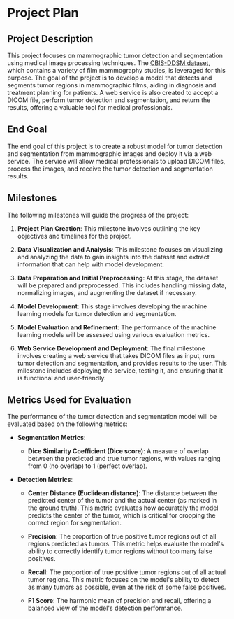 # Project Plan

## Project Description

This project focuses on mammographic tumor detection and segmentation using medical image processing techniques. The [CBIS-DDSM dataset](https://www.kaggle.com/datasets/awsaf49/cbis-ddsm-breast-cancer-image-dataset/data), which contains a variety of film mammography studies, is leveraged for this purpose. The goal of the project is to develop a model that detects and segments tumor regions in mammographic films, aiding in diagnosis and treatment planning for patients. A web service is also created to accept a DICOM file, perform tumor detection and segmentation, and return the results, offering a valuable tool for medical professionals.

## End Goal

The end goal of this project is to create a robust model for tumor detection and segmentation from mammographic images and deploy it via a web service. The service will allow medical professionals to upload DICOM files, process the images, and receive the tumor detection and segmentation results.

## Milestones

The following milestones will guide the progress of the project:

1. **Project Plan Creation**: This milestone involves outlining the key objectives and timelines for the project.

2. **Data Visualization and Analysis**: This milestone focuses on visualizing and analyzing the data to gain insights into the dataset and extract information that can help with model development.

3. **Data Preparation and Initial Preprocessing**: At this stage, the dataset will be prepared and preprocessed. This includes handling missing data, normalizing images, and augmenting the dataset if necessary.

4. **Model Development**: This stage involves developing the machine learning models for tumor detection and segmentation.

5. **Model Evaluation and Refinement**: The performance of the machine learning models will be assessed using various evaluation metrics.

6. **Web Service Development and Deployment**: The final milestone involves creating a web service that takes DICOM files as input, runs tumor detection and segmentation, and provides results to the user. This milestone includes deploying the service, testing it, and ensuring that it is functional and user-friendly.

## Metrics Used for Evaluation

The performance of the tumor detection and segmentation model will be evaluated based on the following metrics:

* **Segmentation Metrics**:

  * **Dice Similarity Coefficient (Dice score)**: A measure of overlap between the predicted and true tumor regions, with values ranging from 0 (no overlap) to 1 (perfect overlap).

* **Detection Metrics**:

  * **Center Distance (Euclidean distance)**: The distance between the predicted center of the tumor and the actual center (as marked in the ground truth). This metric evaluates how accurately the model predicts the center of the tumor, which is critical for cropping the correct region for segmentation.

  * **Precision**: The proportion of true positive tumor regions out of all regions predicted as tumors. This metric helps evaluate the model's ability to correctly identify tumor regions without too many false positives.

  * **Recall**:  The proportion of true positive tumor regions out of all actual tumor regions. This metric focuses on the model's ability to detect as many tumors as possible, even at the risk of some false positives.

  * **F1 Score**: The harmonic mean of precision and recall, offering a balanced view of the model's detection performance.
